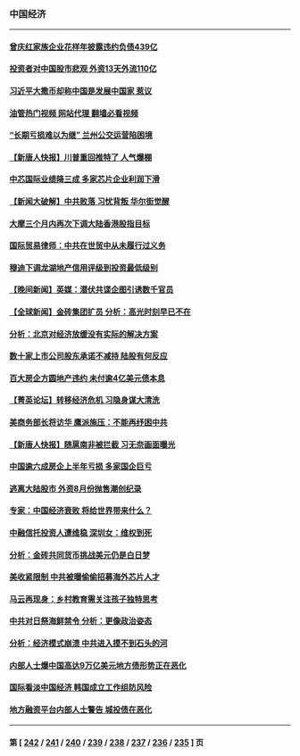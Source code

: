 ### 中国经济
---
#### [曾庆红家族企业花样年披露违约负债439亿](../../pages/ncid283/n14061791.md?08271245) 
#### [投资者对中国股市悲观 外资13天外流110亿](../../pages/ncid283/n14061517.md?08271245) 
#### [习近平大撒币却称中国是发展中国家 惹议](../../pages/ncid283/n14061495.md?08271245) 
#### [油管热门视频 网站代理 翻墙必看视频](http://138.2.39.72:81/youtube.html?epic-marker?08271245)
#### [“长期亏损难以为继” 兰州公交运营陷困境](../../pages/ncid283/n14061388.md?08271245) 
#### [【新唐人快报】川普重回推特了 人气爆棚](../../pages/ncid283/n14061352.md?08271245) 
#### [中芯国际业绩降三成 多家芯片企业利润下滑](../../pages/ncid283/n14061314.md?08271245) 
#### [【新闻大破解】中共败落 习忧背叛 华尔街觉醒](../../pages/ncid283/n14061272.md?08271245) 
#### [大摩三个月内再次下调大陆香港股指目标](../../pages/ncid283/n14061261.md?08271245) 
#### [国际贸易律师：中共在世贸中从未履行过义务](../../pages/ncid283/n14060603.md?08271245) 
#### [穆迪下调龙湖地产信用评级到投资最低级别](../../pages/ncid283/n14061226.md?08271245) 
#### [【晚间新闻】英媒：潜伏共谍企图引诱数千官员](../../pages/ncid283/n14061003.md?08271245) 
#### [【全球新闻】金砖集团扩员 分析：高光时刻早已不在](../../pages/ncid283/n14061004.md?08271245) 
#### [分析：北京对经济放缓没有实际的解决方案](../../pages/ncid283/n14060906.md?08271245) 
#### [数十家上市公司股东承诺不减持 陆股有何反应](../../pages/ncid283/n14060751.md?08271245) 
#### [百大房企方圆地产违约 未付逾4亿美元债本息](../../pages/ncid283/n14060727.md?08271245) 
#### [【菁英论坛】转移经济危机 习隐身谋大清洗](../../pages/ncid283/n14060698.md?08271245) 
#### [美商务部长将访华 鹰派施压：不能再纾困中共](../../pages/ncid283/n14060716.md?08271245) 
#### [【新唐人快报】随扈南非被拦截 习无奈画面曝光](../../pages/ncid283/n14060709.md?08271245) 
#### [中国逾六成房企上半年亏损 多家国企巨亏](../../pages/ncid283/n14060637.md?08271245) 
#### [逃离大陆股市 外资8月份抛售潮创纪录](../../pages/ncid283/n14060628.md?08271245) 
#### [专家：中国经济衰败 将给世界带来什么？](../../pages/ncid283/n14059746.md?08271245) 
#### [中融信托投资人遭维稳 深圳女：维权到死](../../pages/ncid283/n14059695.md?08271245) 
#### [分析：金砖共同货币挑战美元仍是白日梦](../../pages/ncid283/n14060563.md?08271245) 
#### [美收紧限制 中共被曝偷偷招募海外芯片人才](../../pages/ncid283/n14060258.md?08271245) 
#### [马云再现身：乡村教育需关注孩子独特思考](../../pages/ncid283/n14060236.md?08271245) 
#### [中共对日祭海鲜禁令 分析：更像政治姿态](../../pages/ncid283/n14060469.md?08271245) 
#### [分析：经济模式崩溃 中共进入摸不到石头的河](../../pages/ncid283/n14060468.md?08271245) 
#### [内部人士爆中国高达9万亿美元地方债形势正在恶化](../../pages/ncid283/n14060207.md?08271245) 
#### [国际看淡中国经济 韩国成立工作组防风险](../../pages/ncid283/n14060205.md?08271245) 
#### [地方融资平台内部人士警告 城投债在恶化](../../pages/ncid283/n14060147.md?08271245) 

---
#### 第 [ [242](./242.md?08271245) / [241](./241.md?08271245) / [240](./240.md?08271245) / [239](./239.md?08271245) / [238](./238.md?08271245) / [237](./237.md?08271245) / [236](./236.md?08271245) / [235](./235.md?08271245) ] 页
